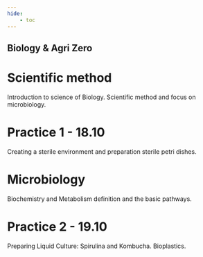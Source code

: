 ```yaml
---
hide:
    - toc
---
```


## Biology & Agri Zero

# Scientific method

Introduction to science of Biology. Scientific method and focus on microbiology.

# Practice 1 - 18.10

Creating a sterile environment and preparation sterile petri dishes.

# Microbiology

Biochemistry and Metabolism definition and the basic pathways.

# Practice 2 - 19.10

Preparing Liquid Culture: Spirulina and Kombucha. Bioplastics.
